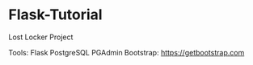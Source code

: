 # Flask-Tutorial
Lost Locker Project 

Tools:
Flask 
PostgreSQL
PGAdmin
Bootstrap: https://getbootstrap.com
